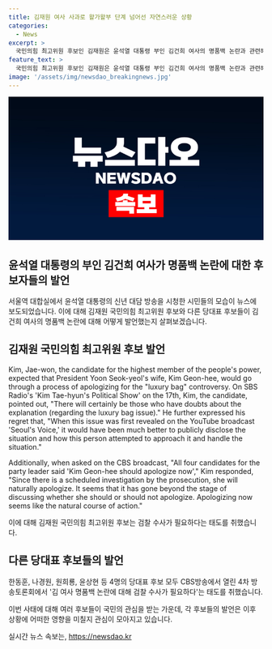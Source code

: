 ```yaml
---
title: 김재원 여사 사과로 왈가왈부 단계 넘어선 자연스러운 상황
categories:
  - News
excerpt: >
  국민의힘 최고위원 후보인 김재원은 윤석열 대통령 부인 김건희 여사의 명품백 논란과 관련해 사과할 것으로 예상된다. 김 후보는 SBS 라디오 김태현의 정치쇼에서 윤석열 대통령실 행정관의 해명에 대해 의구심을 표현하며, 검찰 수사의 필요성을 강조했다. 또한 4명의 당대표 후보 모두가 김 여사의 사과가 필요하다는 입장을 토론 방송에서 밝혔다.
feature_text: >
  국민의힘 최고위원 후보인 김재원은 윤석열 대통령 부인 김건희 여사의 명품백 논란과 관련해 사과할 것으로 예상된다. 김 후보는 SBS 라디오 김태현의 정치쇼에서 윤석열 대통령실 행정관의 해명에 대해 의구심을 표현하며, 검찰 수사의 필요성을 강조했다. 또한 4명의 당대표 후보 모두가 김 여사의 사과가 필요하다는 입장을 토론 방송에서 밝혔다.
image: '/assets/img/newsdao_breakingnews.jpg'
---
```


<p><img src="/assets/img/newsdao_breakingnews.jpg" alt="pcversion 속보" /></p>

<h2>윤석열 대통령의 부인 김건희 여사가 명품백 논란에 대한 후보자들의 발언</h2>

<p>서울역 대합실에서 윤석열 대통령의 신년 대담 방송을 시청한 시민들의 모습이 뉴스에 보도되었습니다. 이에 대해 김재원 국민의힘 최고위원 후보와 다른 당대표 후보들이 김건희 여사의 명품백 논란에 대해 어떻게 발언했는지 살펴보겠습니다.</p>

<h2 data-ke-size="size26">김재원 국민의힘 최고위원 후보 발언</h2>

<p>Kim, Jae-won, the candidate for the highest member of the people's power, expected that President Yoon Seok-yeol's wife, Kim Geon-hee, would go through a process of apologizing for the "luxury bag" controversy. On SBS Radio's 'Kim Tae-hyun's Political Show' on the 17th, Kim, the candidate, pointed out, "There will certainly be those who have doubts about the explanation (regarding the luxury bag issue)." He further expressed his regret that, "When this issue was first revealed on the YouTube broadcast 'Seoul's Voice,' it would have been much better to publicly disclose the situation and how this person attempted to approach it and handle the situation."</p>

<p>Additionally, when asked on the CBS broadcast, "All four candidates for the party leader said 'Kim Geon-hee should apologize now'," Kim responded, "Since there is a scheduled investigation by the prosecution, she will naturally apologize. It seems that it has gone beyond the stage of discussing whether she should or should not apologize. Apologizing now seems like the natural course of action."</p>

<p>이에 대해 김재원 국민의힘 최고위원 후보는 검찰 수사가 필요하다는 태도를 취했습니다.</p>

<p data-ke-size="size16"></p>

<h2 data-ke-size="size26">다른 당대표 후보들의 발언</h2>

<p>한동훈, 나경원, 원희룡, 윤상현 등 4명의 당대표 후보 모두 CBS방송에서 열린 4차 방송토론회에서 '김 여사 명품백 논란에 대해 검찰 수사가 필요하다'는 태도를 취했습니다.</p>

<p>이번 사태에 대해 여러 후보들이 국민의 관심을 받는 가운데, 각 후보들의 발언은 이후 상황에 어떠한 영향을 미칠지 관심이 모아지고 있습니다.</p>
실시간 뉴스 속보는, <a href="https://newsdao.kr" rel="dofollow">https://newsdao.kr</a>


